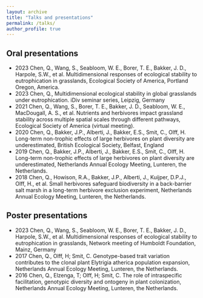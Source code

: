 ```yaml
---
layout: archive
title: "Talks and presentations"
permalink: /talks/
author_profile: true
---
```


## Oral presentations
* 2023 Chen, Q., Wang, S., Seabloom, W. E., Borer, T. E., Bakker, J. D., Harpole, S.W., et al. Multidimensional responses of ecological stability to eutrophication in grasslands, Ecological Society of America, Portland Oregon, America.
* 2023 Chen, Q., Multidimensional ecological stability in global grasslands under eutrophication. iDiv seminar series, Leipzig, Germany
* 2021 Chen, Q., Wang, S., Borer, T. E., Bakker, J. D., Seabloom, W. E., MacDougall, A. S., et al. Nutrients and herbivores impact grassland stability across multiple spatial scales through different pathways, Ecological Society of America (virtual meeting).
* 2020 Chen, Q., Bakker, J.P., Alberti, J., Bakker, E.S., Smit, C., Olff, H. Long-term non-trophic effects of large herbivores on plant diversity are underestimated, British Ecological Society, Belfast, England
* 2019 Chen, Q., Bakker, J.P., Alberti, J., Bakker, E.S., Smit, C., Olff, H. Long-term non-trophic effects of large herbivores on plant diversity are underestimated, Netherlands Annual Ecology Meeting, Lunteren, the Netherlands.
* 2018 Chen, Q., Howison, R.A., Bakker, J.P., Alberti, J., Kuijper, D.P.J., Olff, H., et al. Small herbivores safeguard biodiversity in a back-barrier salt marsh in a long-term herbivore exclusion experiment, Netherlands Annual Ecology Meeting, Lunteren, the Netherlands.

## Poster presentations
* 2023 Chen, Q., Wang, S., Seabloom, W. E., Borer, T. E., Bakker, J. D., Harpole, S.W., et al. Multidimensional responses of ecological stability to eutrophication in grasslands, Network meeting of Humboldt Foundation, Mainz, Germany
* 2017 Chen, Q., Olff, H; Smit, C. Genotype-based trait variation contributes to the clonal plant Elytrigia atherica population expansion, Netherlands Annual Ecology Meeting, Lunteren, the Netherlands.
* 2016 Chen, Q., Elzenga, T; Olff, H; Smit, C. The role of intraspecific facilitation, genotypic diversity and ontogeny in plant colonization, Netherlands Annual Ecology Meeting, Lunteren, the Netherlands.

<!--
{% if site.talkmap_link == true %}

<p style="text-decoration:underline;"><a href="/talkmap.html">See a map of all the places I've given a talk!</a></p>

{% endif %}

{% for post in site.talks reversed %}
  {% include archive-single-talk.html %}
{% endfor %}
-->
